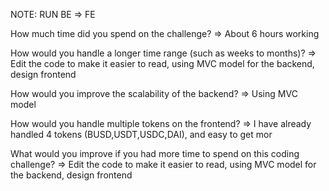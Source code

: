 NOTE: RUN BE => FE




How much time did you spend on the challenge?
 => About 6 hours working

How would you handle a longer time range (such as weeks to months)?
=> Edit the code to make it easier to read, using MVC model for the backend, design frontend

How would you improve the scalability of the backend?
=> Using MVC model

How would you handle multiple tokens on the frontend?
=> I have already handled 4 tokens (BUSD,USDT,USDC,DAI), and easy to get mor

What would you improve if you had more time to spend on this coding challenge?
=> Edit the code to make it easier to read, using MVC model for the backend, design frontend